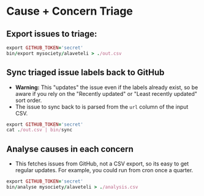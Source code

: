# Cause + Concern Triage

## Export issues to triage:

```ruby
export GITHUB_TOKEN='secret'
bin/export mysociety/alaveteli > ./out.csv
```

## Sync triaged issue labels back to GitHub

* **Warning:** This "updates" the issue even if the labels already exist, so be aware if you rely on the "Recently updated" or "Least recently updated" sort order.
* The issue to sync back to is parsed from the `url` column of the input CSV.

```ruby
export GITHUB_TOKEN='secret'
cat ./out.csv | bin/sync
```

## Analyse causes in each concern

* This fetches issues from GitHub, not a CSV export, so its easy to get regular updates. For example, you could run from cron once a quarter.

```ruby
export GITHUB_TOKEN='secret'
bin/analyse mysociety/alaveteli > ./analysis.csv
```

